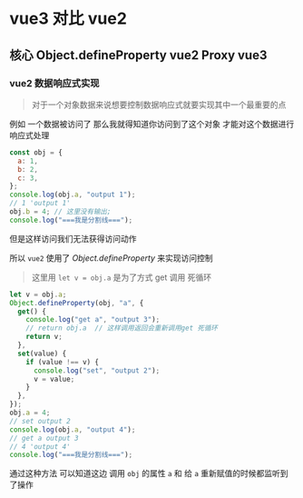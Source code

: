 # vue3 对比 vue2

## <span class="cor-da">核心</span> Object.defineProperty <Badge type="tip">vue2</Badge> Proxy <Badge type="tip">vue3</Badge>

### vue2 数据响应式实现

> 对于一个对象数据来说想要控制数据响应式就要实现其中一个最重要的点

例如 一个数据被访问了 那么我就得知道你访问到了这个对象 才能对这个数据进行响应式处理

```javascript
const obj = {
  a: 1,
  b: 2,
  c: 3,
};
console.log(obj.a, "output 1");
// 1 'output 1'
obj.b = 4; // 这里没有输出;
console.log("===我是分割线===");
```

但是这样访问我们无法获得访问动作

所以 `vue2` 使用了 _Object.defineProperty_ 来实现访问控制

> 这里用 `let v = obj.a` 是为了方式 get 调用 死循环

```javascript
let v = obj.a;
Object.defineProperty(obj, "a", {
  get() {
    console.log("get a", "output 3");
    // return obj.a  // 这样调用返回会重新调用get 死循环
    return v;
  },
  set(value) {
    if (value !== v) {
      console.log("set", "output 2");
      v = value;
    }
  },
});
obj.a = 4;
// set output 2
console.log(obj.a, "output 4");
// get a output 3
// 4 'output 4'
console.log("===我是分割线===");
```

通过这种方法 可以知道这边 调用 `obj` 的属性 `a` 和 给 `a` 重新赋值的时候都监听到了操作
